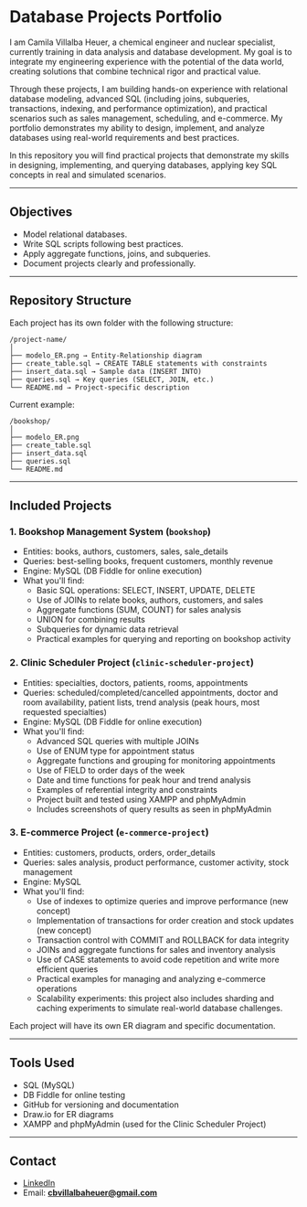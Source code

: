# Database Projects Portfolio

I am Camila Villalba Heuer, a chemical engineer and nuclear specialist, currently training in data analysis and database development. My goal is to integrate my engineering experience with the potential of the data world, creating solutions that combine technical rigor and practical value.

Through these projects, I am building hands-on experience with relational database modeling, advanced SQL (including joins, subqueries, transactions, indexing, and performance optimization), and practical scenarios such as sales management, scheduling, and e-commerce. My portfolio demonstrates my ability to design, implement, and analyze databases using real-world requirements and best practices.

In this repository you will find practical projects that demonstrate my skills in designing, implementing, and querying databases, applying key SQL concepts in real and simulated scenarios.

---

## Objectives

- Model relational databases.
- Write SQL scripts following best practices.
- Apply aggregate functions, joins, and subqueries.
- Document projects clearly and professionally.

---

## Repository Structure

Each project has its own folder with the following structure:

```
/project-name/
│
├── modelo_ER.png → Entity-Relationship diagram
├── create_table.sql → CREATE TABLE statements with constraints
├── insert_data.sql → Sample data (INSERT INTO)
├── queries.sql → Key queries (SELECT, JOIN, etc.)
└── README.md → Project-specific description
```

Current example:

```
/bookshop/
│
├── modelo_ER.png
├── create_table.sql
├── insert_data.sql
├── queries.sql
└── README.md
```

---

## Included Projects

### 1. Bookshop Management System (`bookshop`)

- Entities: books, authors, customers, sales, sale_details
- Queries: best-selling books, frequent customers, monthly revenue
- Engine: MySQL (DB Fiddle for online execution)
- What you'll find:
  - Basic SQL operations: SELECT, INSERT, UPDATE, DELETE
  - Use of JOINs to relate books, authors, customers, and sales
  - Aggregate functions (SUM, COUNT) for sales analysis
  - UNION for combining results
  - Subqueries for dynamic data retrieval
  - Practical examples for querying and reporting on bookshop activity

### 2. Clinic Scheduler Project (`clinic-scheduler-project`)

- Entities: specialties, doctors, patients, rooms, appointments
- Queries: scheduled/completed/cancelled appointments, doctor and room availability, patient lists, trend analysis (peak hours, most requested specialties)
- Engine: MySQL (DB Fiddle for online execution)
- What you'll find:
  - Advanced SQL queries with multiple JOINs
  - Use of ENUM type for appointment status
  - Aggregate functions and grouping for monitoring appointments
  - Use of FIELD to order days of the week
  - Date and time functions for peak hour and trend analysis
  - Examples of referential integrity and constraints
  - Project built and tested using XAMPP and phpMyAdmin
  - Includes screenshots of query results as seen in phpMyAdmin

### 3. E-commerce Project (`e-commerce-project`)

- Entities: customers, products, orders, order_details
- Queries: sales analysis, product performance, customer activity, stock management
- Engine: MySQL
- What you'll find:
  - Use of indexes to optimize queries and improve performance (new concept)
  - Implementation of transactions for order creation and stock updates (new concept)
  - Transaction control with COMMIT and ROLLBACK for data integrity
  - JOINs and aggregate functions for sales and inventory analysis
  - Use of CASE statements to avoid code repetition and write more efficient queries
  - Practical examples for managing and analyzing e-commerce operations
  - Scalability experiments: this project also includes sharding and caching experiments to simulate real-world database challenges.

Each project will have its own ER diagram and specific documentation.

---

## Tools Used

- SQL (MySQL)
- DB Fiddle for online testing
- GitHub for versioning and documentation
- Draw.io for ER diagrams
- XAMPP and phpMyAdmin (used for the Clinic Scheduler Project)

---

## Contact

- [LinkedIn](https://www.linkedin.com/in/camilavheuer)
- Email: **cbvillalbaheuer@gmail.com**

